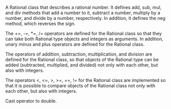 A Rational class that describes a rational number. It defines add, sub, mul, and div methods that add a number to it, subtract a number, multiply by a number, and divide by a number, respectively. In addition, it defines the neg method, which reverses the sign.

The +=, -=, *=, /= operators are defined for the Rational class so that they can take both Rational type objects and integers as arguments. In addition, unary minus and plus operators are defined for the Rational class.

The operators of addition, subtraction, multiplication, and division are defined for the Rational class, so that objects of the Rational type can be added (subtracted, multiplied, and divided) not only with each other, but also with integers.

The operators <, <=, >, >=, ==, != for the Rational class are implemented so that it is possible to compare objects of the Rational class not only with each other, but also with integers.

Cast operator to double.

